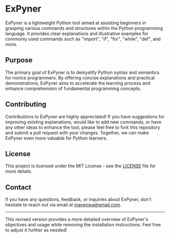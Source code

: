 # ExPyner

ExPyner is a lightweight Python tool aimed at assisting beginners in grasping various commands and structures within the Python programming language. It provides clear explanations and illustrative examples for commonly used commands such as "import", "if", "for", "while", "def", and more.

## Purpose

The primary goal of ExPyner is to demystify Python syntax and semantics for novice programmers. By offering concise explanations and practical demonstrations, ExPyner aims to accelerate the learning process and enhance comprehension of fundamental programming concepts.

## Contributing

Contributions to ExPyner are highly appreciated! If you have suggestions for improving existing explanations, would like to add new commands, or have any other ideas to enhance the tool, please feel free to fork this repository and submit a pull request with your changes. Together, we can make ExPyner even more valuable for Python learners.

## License

This project is licensed under the MIT License - see the [LICENSE](LICENSE) file for more details.

## Contact

If you have any questions, feedback, or inquiries about ExPyner, don't hesitate to reach out via email at [mavenwa@email.com](mailto:mavenwa@email.com).

---

This revised version provides a more detailed overview of ExPyner's objectives and usage while removing the installation instructions. Feel free to adjust it further as needed!
